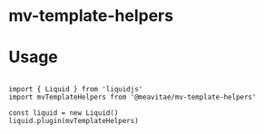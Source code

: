 # mv-template-helpers

# Usage

```

import { Liquid } from 'liquidjs'
import mvTemplateHelpers from '@meavitae/mv-template-helpers'

const liquid = new Liquid()
liquid.plugin(mvTemplateHelpers)

```
